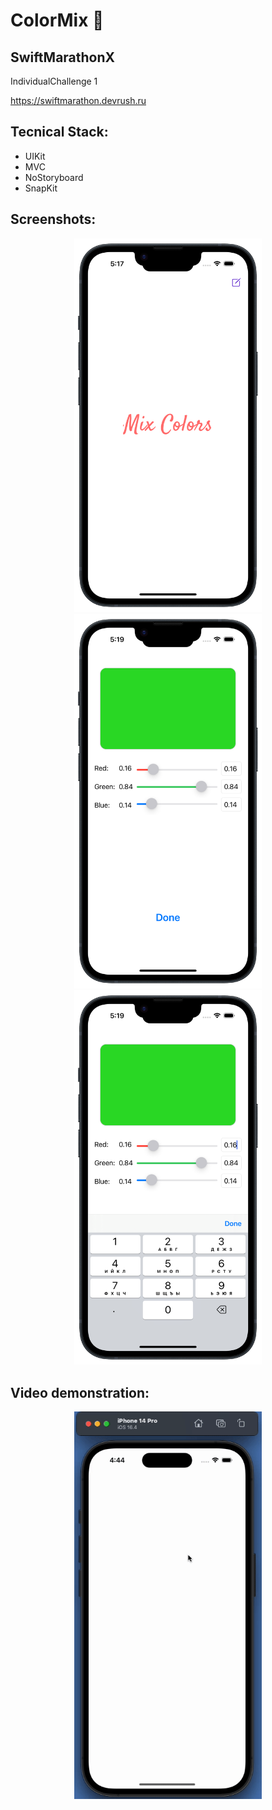 # ColorMix 🎨

## SwiftMarathonX

IndividualСhallenge 1

https://swiftmarathon.devrush.ru

## Tecnical Stack:
* UIKit
* MVC
* NoStoryboard
* SnapKit


## Screenshots:
<p align="center">
  <img src="https://github.com/Kirilloao/ColorMix/blob/main/Simulator%20Screenshot%20-%20iPhone%2014%20Pro%20-%202023-11-04%20at%2017-portrait.png" width="300" />
  <img src="https://github.com/Kirilloao/ColorMix/blob/main/Simulator%20Screenshot%20-%20iPhone%2014%20Pro%20-%202023-11-04%20at%2017-portrait%20copy.png" width="300" />
  <img src="https://github.com/Kirilloao/ColorMix/blob/main/Simulator%20Screenshot%20-%20iPhone%2014%20Pro%20-%202023-11-04%20at%2017-portrait%20copy%202.png" width="300" />
</p>


## Video demonstration:

<p align="center">
  <img src="https://github.com/Kirilloao/ColorMix/blob/main/colorMixGif.gif" width="300"/>
</p>




